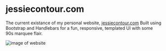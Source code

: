 # jessiecontour.com
The current existance of my personal website, [jessiecontour.com](http://www.jessiecontour.com)
Built using Bootstrap and Handlebars for a fun, responsive, templated UI with some 90s marquee flair. 

![image of website](http://i.imgur.com/aZUQBqJ.png)
